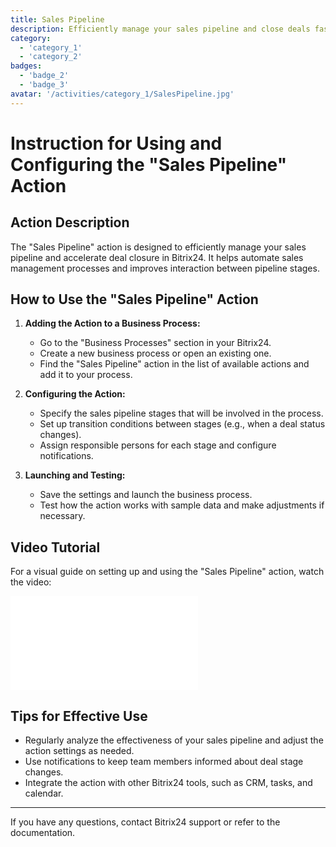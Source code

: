 ```yaml
---
title: Sales Pipeline
description: Efficiently manage your sales pipeline and close deals faster.
category:
  - 'category_1'
  - 'category_2'
badges:
  - 'badge_2'
  - 'badge_3'
avatar: '/activities/category_1/SalesPipeline.jpg'
---
```

# Instruction for Using and Configuring the "Sales Pipeline" Action

## Action Description

The "Sales Pipeline" action is designed to efficiently manage your sales pipeline and accelerate deal closure in Bitrix24. It helps automate sales management processes and improves interaction between pipeline stages.

## How to Use the "Sales Pipeline" Action

1. **Adding the Action to a Business Process:**
	- Go to the "Business Processes" section in your Bitrix24.
	- Create a new business process or open an existing one.
	- Find the "Sales Pipeline" action in the list of available actions and add it to your process.

2. **Configuring the Action:**
	- Specify the sales pipeline stages that will be involved in the process.
	- Set up transition conditions between stages (e.g., when a deal status changes).
	- Assign responsible persons for each stage and configure notifications.

3. **Launching and Testing:**
	- Save the settings and launch the business process.
	- Test how the action works with sample data and make adjustments if necessary.

## Video Tutorial

For a visual guide on setting up and using the "Sales Pipeline" action, watch the video:

<iframe
  class="aspect-video"
  src="//www.youtube.com/embed/OyzJd8BcTfY?feature=oembed&rel=0"
  frameborder="0"
  allow="accelerometer; autoplay; encrypted-media; gyroscope; picture-in-picture"
  allowfullscreen>
</iframe>

## Tips for Effective Use

- Regularly analyze the effectiveness of your sales pipeline and adjust the action settings as needed.
- Use notifications to keep team members informed about deal stage changes.
- Integrate the action with other Bitrix24 tools, such as CRM, tasks, and calendar.

---

If you have any questions, contact Bitrix24 support or refer to the documentation.
